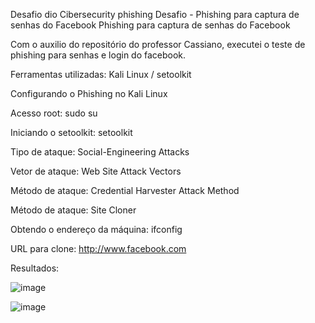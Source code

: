 Desafio dio Cibersecurity phishing
Desafio - Phishing para captura de senhas do Facebook
Phishing para captura de senhas do Facebook

Com o auxilio do repositório do professor Cassiano, executei o teste de phishing para senhas e login do facebook.

Ferramentas utilizadas:
Kali Linux / setoolkit

Configurando o Phishing no Kali Linux

Acesso root: sudo su

Iniciando o setoolkit: setoolkit

Tipo de ataque: Social-Engineering Attacks

Vetor de ataque: Web Site Attack Vectors

Método de ataque: Credential Harvester Attack Method 

Método de ataque: Site Cloner

Obtendo o endereço da máquina: ifconfig

URL para clone: http://www.facebook.com

Resultados:

![image](https://github.com/user-attachments/assets/a75d7c26-f857-4573-80e1-edf6acbdd12a)

![image](https://github.com/user-attachments/assets/52fceb21-e5e1-49d4-9c41-35ce25f08812)
